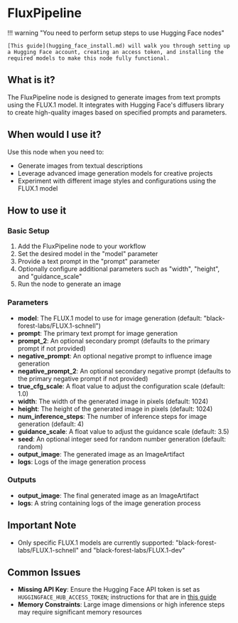 # FluxPipeline

!!! warning "You need to perform setup steps to use Hugging Face nodes"

    [This guide](hugging_face_install.md) will walk you through setting up a Hugging Face account, creating an access token, and installing the required models to make this node fully functional.

## What is it?

The FluxPipeline node is designed to generate images from text prompts using the FLUX.1 model. It integrates with Hugging Face's diffusers library to create high-quality images based on specified prompts and parameters.

## When would I use it?

Use this node when you need to:

- Generate images from textual descriptions
- Leverage advanced image generation models for creative projects
- Experiment with different image styles and configurations using the FLUX.1 model

## How to use it

### Basic Setup

1. Add the FluxPipeline node to your workflow
1. Set the desired model in the "model" parameter
1. Provide a text prompt in the "prompt" parameter
1. Optionally configure additional parameters such as "width", "height", and "guidance_scale"
1. Run the node to generate an image

### Parameters

- **model**: The FLUX.1 model to use for image generation (default: "black-forest-labs/FLUX.1-schnell")
- **prompt**: The primary text prompt for image generation
- **prompt_2**: An optional secondary prompt (defaults to the primary prompt if not provided)
- **negative_prompt**: An optional negative prompt to influence image generation
- **negative_prompt_2**: An optional secondary negative prompt (defaults to the primary negative prompt if not provided)
- **true_cfg_scale**: A float value to adjust the configuration scale (default: 1.0)
- **width**: The width of the generated image in pixels (default: 1024)
- **height**: The height of the generated image in pixels (default: 1024)
- **num_inference_steps**: The number of inference steps for image generation (default: 4)
- **guidance_scale**: A float value to adjust the guidance scale (default: 3.5)
- **seed**: An optional integer seed for random number generation (default: random)
- **output_image**: The generated image as an ImageArtifact
- **logs**: Logs of the image generation process

### Outputs

- **output_image**: The final generated image as an ImageArtifact
- **logs**: A string containing logs of the image generation process

## Important Note

- Only specific FLUX.1 models are currently supported: "black-forest-labs/FLUX.1-schnell" and "black-forest-labs/FLUX.1-dev"

## Common Issues

- **Missing API Key**: Ensure the Hugging Face API token is set as `HUGGINGFACE_HUB_ACCESS_TOKEN`; instructions for that are in [this guide](hugging_face_install.md)
- **Memory Constraints**: Large image dimensions or high inference steps may require significant memory resources
